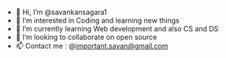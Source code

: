 - 👋 Hi, I’m @savankansagara1
- 👀 I’m interested in Coding and learning new things
- 🌱 I’m currently learning Web development and also CS and DS
- 💞️ I’m looking to collaborate on open source
- 📫 Contact me : @important.savan@gmail.com



<!---
savankansagara1/savankansagara1 is a ✨ special ✨ repository because its `README.md` (this file) appears on your GitHub profile.
You can click the Preview link to take a look at your changes.
--->
